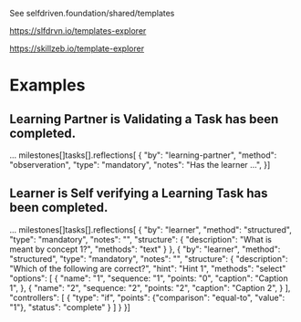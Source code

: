 See selfdriven.foundation/shared/templates

https://slfdrvn.io/templates-explorer

https://skillzeb.io/template-explorer

# Examples

## Learning Partner is Validating a Task has been completed.

... milestones[]tasks[].reflections[
{
	"by": "learning-partner",
	"method": "observeration",
	"type": "mandatory",
	"notes": "Has the learner ...",
}]

## Learner is Self verifying a Learning Task has been completed.

... milestones[]tasks[].reflections[
{
	"by": "learner",
	"method": "structured",
	"type": "mandatory",
	"notes": "",
	"structure":
	{
		"description": "What is meant by concept 1?",
		"methods": "text"
	}
},
{
	"by": "learner",
	"method": "structured",
	"type": "mandatory",
	"notes": "",
	"structure":
	{
		"description": "Which of the following are correct?",
		"hint": "Hint 1",
		"methods": "select"
		"options":
		[
			{
				"name": "1",
				"sequence: "1",
				"points: "0",
				"caption": "Caption 1",
			},
			{
				"name": "2",
				"sequence: "2",
				"points: "2",
				"caption": "Caption 2",
			}
		],
		"controllers":
		[
			{
				"type": "if",
				"points": {"comparison": "equal-to", "value": "1"},
				"status": "complete"
			}
		]
	}
}]

